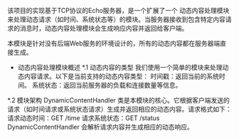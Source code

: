 该项目的实现基于TCP协议的Echo服务器，是一个扩展了一个 动态内容处理模块 来处理动态请求（如时间、系统状态等）的模块。当服务器接收到包含特定内容请求的消息时，动态内容处理模块会生成响应内容并返回给客户端。

本模块是针对没有后端Web服务的环境设计的，所有的动态内容都在服务器端直接生成。
* 动态内容处理模块概述
*.1 动态内容的类型
我们使用一个简单的模块来处理动态内容请求。以下是当前支持的动态内容类型：
时间戳：返回当前的系统时间。
系统状态：返回当前服务器的负载和连接数量等信息。

*.2 模块架构
DynamicContentHandler 类是本模块的核心。它根据客户端发送的请求（如时间请求或系统状态请求）生成并返回相应的动态内容。请求格式如下：
请求动态时间：GET /time
请求系统状态：GET /status
DynamicContentHandler 会解析请求内容并生成相应的动态响应。
